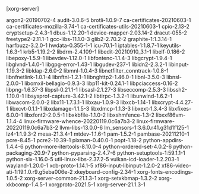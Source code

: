 
[xorg-server]

argon2-20190702-4
audit-3.0.6-5
brotli-1.0.9-7
ca-certificates-20210603-1
ca-certificates-mozilla-3.74-1
ca-certificates-utils-20210603-1
cpio-2.13-2
cryptsetup-2.4.3-1
dbus-1.12.20-1
device-mapper-2.03.14-2
dracut-055-2
freetype2-2.11.1-1
gcc-libs-11.1.0-3
glib2-2.70.2-2
graphite-1:1.3.14-1
harfbuzz-3.2.0-1
hwdata-0.355-1-1
icu-70.1-1
iptables-1:1.8.7-1
keyutils-1.6.3-1
krb5-1.19.2-2
libdrm-2.4.109-1
libedit-20210910_3.1-1
libelf-0.186-2
libepoxy-1.5.9-1
libevdev-1.12.0-1
libfontenc-1.1.4-3
libgcrypt-1.9.4-1
libglvnd-1.4.0-1
libgpg-error-1.43-1
libgudev-237-1
libidn2-2.3.2-1
libinput-1.19.3-2
libldap-2.6.0-2
libmnl-1.0.4-3
libnetfilter_conntrack-1.0.8-1
libnfnetlink-1.0.1-4
libnftnl-1.2.1-1
libnghttp2-1.46.0-1
libnl-3.5.0-3
libnsl-2.0.0-1
libomxil-bellagio-0.9.3-3
libp11-kit-0.24.1-1
libpciaccess-0.16-2
libpng-1.6.37-3
libpsl-0.21.1-1
libsasl-2.1.27-3
libseccomp-2.5.3-3
libssh2-1.10.0-1
libsysprof-capture-3.42.1-2
libtirpc-1.3.2-1
libunwind-1.6.2-1
libwacom-2.0.0-2
libx11-1.7.3.1-1
libxau-1.0.9-3
libxcb-1.14-1
libxcrypt-4.4.27-1
libxcvt-0.1.1-1
libxdamage-1.1.5-3
libxdmcp-1.1.3-3
libxext-1.3.4-3
libxfixes-6.0.0-1
libxfont2-2.0.5-1
libxkbfile-1.1.0-2
libxshmfence-1.3-2
libxxf86vm-1.1.4-4
linux-firmware-whence-20220119.0c6a7b3-2
linux-firmware-20220119.0c6a7b3-2
llvm-libs-13.0.0-6
lm_sensors-1:3.6.0.r41.g31d1f125-1
lz4-1:1.9.3-2
mesa-21.3.4-1
mtdev-1.1.6-1
pam-1.5.2-1
pambase-20211210-1
pcre-8.45-1
pcre2-10.39-1
pixman-0.40.0-1
popt-1.18-2
python-appdirs-1.4.4-6
python-more-itertools-8.10.0-4
python-ordered-set-4.0.2-6
python-packaging-20.9-7
python-pyparsing-2.4.7-6
python-setuptools-1:59.1.1-1
python-six-1.16.0-5
util-linux-libs-2.37.2-5
vulkan-icd-loader-1.2.203-1
wayland-1.20.0-1
xcb-proto-1.14.1-5
xf86-input-libinput-1.2.0-2
xf86-video-ati-1:19.1.0.r9.g5eba006e-2
xkeyboard-config-2.34-1
xorg-fonts-encodings-1.0.5-2
xorg-server-common-21.1.3-1
xorg-setxkbmap-1.3.2-2
xorg-xkbcomp-1.4.5-1
xorgproto-2021.5-1
xorg-server-21.1.3-1
